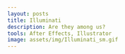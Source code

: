 ```yaml
---
layout: posts
title: Illuminati
description: Are they among us?
tools: After Effects, Illustrator
image: assets/img/Illuminati_sm.gif
---
```

